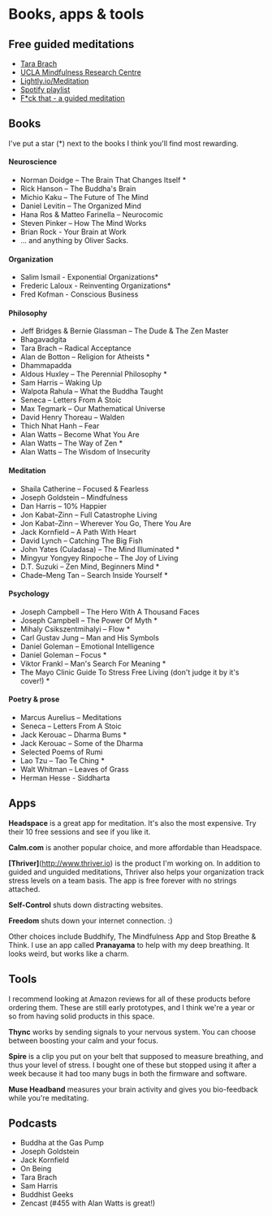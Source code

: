 # Books, apps & tools

## Free guided meditations
- [Tara Brach](https://www.tarabrach.com/guided-meditations/)
- [UCLA Mindfulness Research Centre](http://marc.ucla.edu/body.cfm?id=22)
- [Lightly.io/Meditation](http://lightly.io/meditation)
- [Spotify playlist](https://open.spotify.com/user/spotify/playlist/7BI8kVITNyvDtW4x7lf3qq)
- [F*ck that - a guided meditation](http://www.funnyordie.com/videos/c6d6848516/f-ck-that-a-guided-meditation?_cc=__d___&_ccid=b04c755435eebf23)

## Books
I've put a star (*) next to the books I think you'll find most rewarding.

####	Neuroscience
-	Norman Doidge – The Brain That Changes Itself *
-	Rick Hanson – The Buddha's Brain
-	Michio Kaku – The Future of The Mind
-	Daniel Levitin – The Organized Mind  
-	Hana Ros & Matteo Farinella – Neurocomic  
-	Steven Pinker – How The Mind Works
- Brian Rock - Your Brain at Work
-	... and anything by Oliver Sacks.  

####	Organization
-	Salim Ismail - Exponential Organizations*
-	Frederic Laloux - Reinventing Organizations*
-	Fred Kofman - Conscious Business  

####	Philosophy
-	Jeff Bridges & Bernie Glassman – The Dude & The Zen Master
-	Bhagavadgita
-	Tara Brach – Radical Acceptance
-	Alan de Botton – Religion for Atheists *
-	Dhammapadda
-	Aldous Huxley – The Perennial Philosophy *
-	Sam Harris – Waking Up
-	Walpota Rahula – What the Buddha Taught
-	Seneca – Letters From A Stoic
-	Max Tegmark – Our Mathematical Universe
-	David Henry Thoreau – Walden  
-	Thich Nhat Hanh – Fear  
-	Alan Watts – Become What You Are
-	Alan Watts – The Way of Zen *
-	Alan Watts – The Wisdom of Insecurity

####	Meditation
-	Shaila Catherine – Focused & Fearless
-	Joseph Goldstein – Mindfulness
-	Dan Harris – 10% Happier
-	Jon Kabat–Zinn – Full Catastrophe Living
-	Jon Kabat–Zinn – Wherever You Go, There You Are
-	Jack Kornfield – A Path With Heart
-	David Lynch – Catching The Big Fish
-	John Yates (Culadasa) – The Mind Illuminated *
-	Mingyur Yongyey Rinpoche – The Joy of Living
-	D.T. Suzuki – Zen Mind, Beginners Mind *
-	Chade–Meng Tan – Search Inside Yourself *

####	Psychology
-	Joseph Campbell – The Hero With A Thousand Faces
-	Joseph Campbell – The Power Of Myth *
-	Mihaly Csikszentmihalyi – Flow *
-	Carl Gustav Jung – Man and His Symbols
-	Daniel Goleman – Emotional Intelligence
-	Daniel Goleman – Focus *
-	Viktor Frankl – Man's Search For Meaning *
- The Mayo Clinic Guide To Stress Free Living (don't judge it by it's cover!) *

#### Poetry & prose
-	Marcus Aurelius – Meditations
-	Seneca – Letters From A Stoic
-	Jack Kerouac – Dharma Bums *
-	Jack Kerouac – Some of the Dharma
-	Selected Poems of Rumi
-	Lao Tzu – Tao Te Ching *
-	Walt Whitman – Leaves of Grass
- Herman Hesse - Siddharta

## Apps
**Headspace** is a great app for meditation. It's also the most expensive. Try their 10 free sessions and see if you like it.

**Calm.com** is another popular choice, and more affordable than Headspace.

**[Thriver]**(http://www.thriver.io) is the product I'm working on. In addition to guided and unguided meditations, Thriver also helps your organization track stress levels on a team basis. The app is free forever with no strings attached.

**Self-Control** shuts down distracting websites.

**Freedom** shuts down your internet connection. :)

Other choices include Buddhify, The Mindfulness App and Stop Breathe & Think. I use an app called **Pranayama** to help with my deep breathing. It looks weird, but works like a charm.

## Tools
I recommend looking at Amazon reviews for all of these products before ordering them. These are still early prototypes, and I think we're a year or so from having solid products in this space.

**Thync** works by sending signals to your nervous system. You can choose between boosting your calm and your focus.

**Spire** is a clip you put on your belt that supposed to measure breathing, and thus your level of stress. I bought one of these but stopped using it after a week because it had too many bugs in both the firmware and software.

**Muse Headband** measures your brain activity and gives you bio-feedback while you're meditating.

## Podcasts
- Buddha at the Gas Pump
- Joseph Goldstein
- Jack Kornfield
- On Being
- Tara Brach
- Sam Harris
- Buddhist Geeks
- Zencast (#455 with Alan Watts is great!)
